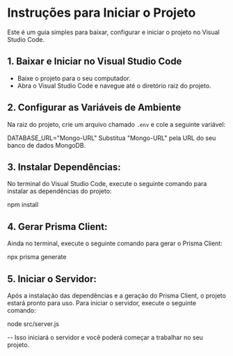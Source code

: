 # Instruções para Iniciar o Projeto

Este é um guia simples para baixar, configurar e iniciar o projeto no Visual Studio Code.

## 1. Baixar e Iniciar no Visual Studio Code

- Baixe o projeto para o seu computador.
- Abra o Visual Studio Code e navegue até o diretório raiz do projeto.

## 2. Configurar as Variáveis de Ambiente

Na raiz do projeto, crie um arquivo chamado `.env` e cole a seguinte variável:

DATABASE_URL="Mongo-URL"
Substitua "Mongo-URL" pela URL do seu banco de dados MongoDB.

## 3. Instalar Dependências:

No terminal do Visual Studio Code, execute o seguinte comando para instalar as dependências do projeto:

npm install

## 4. Gerar Prisma Client:

Ainda no terminal, execute o seguinte comando para gerar o Prisma Client:

npx prisma generate

## 5. Iniciar o Servidor:

Após a instalação das dependências e a geração do Prisma Client, o projeto estará pronto para uso. Para iniciar o servidor, execute o seguinte comando:


node src/server.js

-- Isso iniciará o servidor e você poderá começar a trabalhar no seu projeto.

